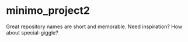 # minimo_project2
Great repository names are short and memorable. Need inspiration? How about special-giggle?
